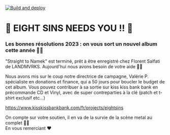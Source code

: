 [![Build and deploy](https://github.com/fatb38/valerie-pecrave/actions/workflows/ci.yml/badge.svg)](https://github.com/fatb38/valerie-pecrave/actions/workflows/ci.yml)
# 🫵 EIGHT SINS NEEDS YOU !! 🫵

### Les bonnes résolutions 2023 : on vous sort un nouvel album cette année 🎉🎉
"Straight to Namek" est terminé, prêt à être enregistré chez Florent Salfati de LANDMVRKS.
Aujourd'hui nous avons besoin de votre aide 🙏🏻

Nous avons mis sur le coup notre directrice de campagne, Valérie P. spécialiste en donations et finance, qui a 50 jours pour boucler le budget de cet album. Vous pouvez contribuer à sa sortie sur kiss kiss bank bank en précommande CD et Vinyl,  avec de super contreparties à la clé (patch et t-shirt exclusif etc...)

https://www.kisskissbankbank.com/fr/projects/eightsins

On compte sur votre soutien, il en va de la survie de la scène metal au complet 🫰🏻  
En vous remerciant ❤️
